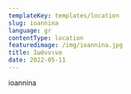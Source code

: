 ```yaml
---
templateKey: templates/location
slug: ioannina
language: gr
contentType: location
featuredimage: /img/ioannina.jpg
title: Ιωάννινα
date: 2022-05-11
---
```

ioannina